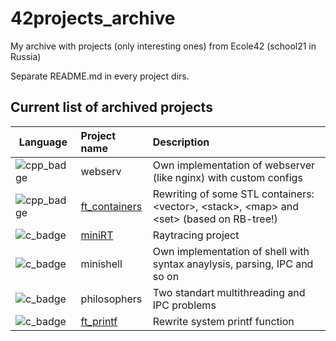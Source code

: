 # 42projects_archive
My archive with projects (only interesting ones) from Ecole42 (school21 in Russia)

Separate README.md in every project dirs.

## Current list of archived projects
| Language        |           Project name           |                                     Description                           |
|-----------------|:---------------------------------|:--------------------------------------------------------------------------|
| ![cpp_badge]    |  webserv                         | Own implementation of webserver (like nginx) with custom configs              |
| ![cpp_badge]    |  [ft_containers](/ft_containers) | Rewriting of some STL containers: \<vector\>, \<stack\>, \<map\> and \<set\> (based on RB-tree!)  |
| ![c_badge]      | [miniRT](/miniRT)                | Raytracing project                                                        |
| ![c_badge]      | minishell                        | Own implementation of shell with syntax anaylysis, parsing, IPC and so on |
| ![c_badge]      | philosophers                     | Two standart multithreading and IPC problems                              |
| ![c_badge]      | [ft_printf](/ft_printf)          | Rewrite system printf function                                            | 

[cpp_badge]: https://img.shields.io/badge/C%2B%2B-00599C?style=for-the-badge&logo=C%2B%2B&logoColor=white
[c_badge]: https://img.shields.io/badge/C-A8B9CC?style=for-the-badge&logo=c&logoColor=white
